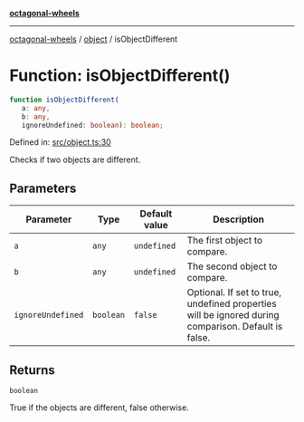[**octagonal-wheels**](../../../../README.md)

***

[octagonal-wheels](../../../../globals.md) / [object](../README.md) / isObjectDifferent

# Function: isObjectDifferent()

```ts
function isObjectDifferent(
   a: any, 
   b: any, 
   ignoreUndefined: boolean): boolean;
```

Defined in: [src/object.ts:30](https://github.com/vrtmrz/octagonal-wheels/blob/main/src/object.ts#L30)

Checks if two objects are different.

## Parameters

| Parameter | Type | Default value | Description |
| ------ | ------ | ------ | ------ |
| `a` | `any` | `undefined` | The first object to compare. |
| `b` | `any` | `undefined` | The second object to compare. |
| `ignoreUndefined` | `boolean` | `false` | Optional. If set to true, undefined properties will be ignored during comparison. Default is false. |

## Returns

`boolean`

True if the objects are different, false otherwise.
